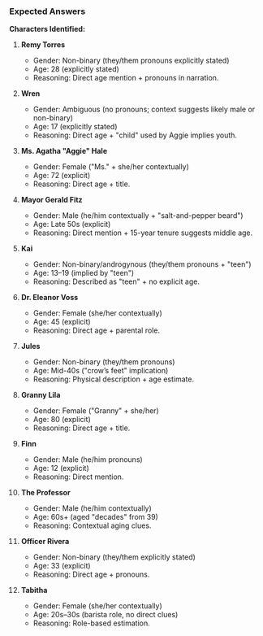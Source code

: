 ### **Expected Answers**  
**Characters Identified:**  
1. **Remy Torres**  
   - Gender: Non-binary (they/them pronouns explicitly stated)  
   - Age: 28 (explicitly stated)  
   - Reasoning: Direct age mention + pronouns in narration.  

2. **Wren**  
   - Gender: Ambiguous (no pronouns; context suggests likely male or non-binary)  
   - Age: 17 (explicitly stated)  
   - Reasoning: Direct age + "child" used by Aggie implies youth.  

3. **Ms. Agatha "Aggie" Hale**  
   - Gender: Female ("Ms." + she/her contextually)  
   - Age: 72 (explicit)  
   - Reasoning: Direct age + title.  

4. **Mayor Gerald Fitz**  
   - Gender: Male (he/him contextually + "salt-and-pepper beard")  
   - Age: Late 50s (explicit)  
   - Reasoning: Direct mention + 15-year tenure suggests middle age.  

5. **Kai**  
   - Gender: Non-binary/androgynous (they/them pronouns + "teen")  
   - Age: 13–19 (implied by "teen")  
   - Reasoning: Described as "teen" + no explicit age.  

6. **Dr. Eleanor Voss**  
   - Gender: Female (she/her contextually)  
   - Age: 45 (explicit)  
   - Reasoning: Direct age + parental role.  

7. **Jules**  
   - Gender: Non-binary (they/them pronouns)  
   - Age: Mid-40s ("crow’s feet" implication)  
   - Reasoning: Physical description + age estimate.  

8. **Granny Lila**  
   - Gender: Female ("Granny" + she/her)  
   - Age: 80 (explicit)  
   - Reasoning: Direct age + title.  

9. **Finn**  
   - Gender: Male (he/him pronouns)  
   - Age: 12 (explicit)  
   - Reasoning: Direct mention.  

10. **The Professor**  
    - Gender: Male (he/him contextually)  
    - Age: 60s+ (aged "decades" from 39)  
    - Reasoning: Contextual aging clues.  

11. **Officer Rivera**  
    - Gender: Non-binary (they/them explicitly stated)  
    - Age: 33 (explicit)  
    - Reasoning: Direct age + pronouns.  

12. **Tabitha**  
    - Gender: Female (she/her contextually)  
    - Age: 20s–30s (barista role, no direct clues)  
    - Reasoning: Role-based estimation.  